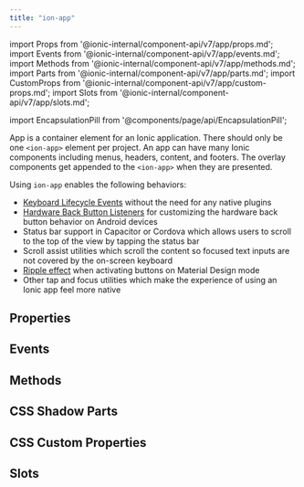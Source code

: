 ```yaml
---
title: "ion-app"
---
```

import Props from '@ionic-internal/component-api/v7/app/props.md';
import Events from '@ionic-internal/component-api/v7/app/events.md';
import Methods from '@ionic-internal/component-api/v7/app/methods.md';
import Parts from '@ionic-internal/component-api/v7/app/parts.md';
import CustomProps from '@ionic-internal/component-api/v7/app/custom-props.md';
import Slots from '@ionic-internal/component-api/v7/app/slots.md';

<head>
  <title>ion-app: Container Element for an Ionic Application</title>
  <meta name="description" content="ion-app is a container element for an Ionic application. Apps can have many Ionic components including menus, headers, content, and footers. Read to learn more." />
</head>

import EncapsulationPill from '@components/page/api/EncapsulationPill';


App is a container element for an Ionic application. There should only be one `<ion-app>` element per project. An app can have many Ionic components including menus, headers, content, and footers. The overlay components get appended to the `<ion-app>` when they are presented.

Using `ion-app` enables the following behaviors:

* [Keyboard Lifecycle Events](/docs/guide/developing/keyboard#keyboard-lifecycle-events) without the need for any native plugins
* [Hardware Back Button Listeners](/docs/guide/developing/hardware-back-button) for customizing the hardware back button behavior on Android devices
* Status bar support in Capacitor or Cordova which allows users to scroll to the top of the view by tapping the status bar
* Scroll assist utilities which scroll the content so focused text inputs are not covered by the on-screen keyboard
* [Ripple effect](./ripple-effect) when activating buttons on Material Design mode
* Other tap and focus utilities which make the experience of using an Ionic app feel more native


## Properties
<Props />

## Events
<Events />

## Methods
<Methods />

## CSS Shadow Parts
<Parts />

## CSS Custom Properties
<CustomProps />

## Slots
<Slots />
